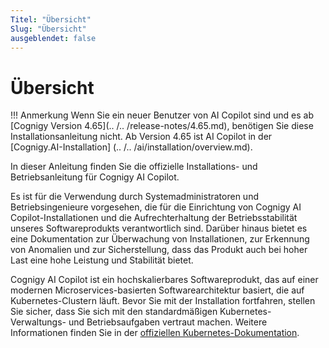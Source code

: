```yaml
---
Titel: "Übersicht" 
Slug: "Übersicht" 
ausgeblendet: false
---
```


# Übersicht

!!! Anmerkung
    Wenn Sie ein neuer Benutzer von AI Copilot sind und es ab [Cognigy Version 4.65](.. /.. /release-notes/4.65.md), benötigen Sie diese Installationsanleitung nicht. Ab Version 4.65 ist AI Copilot in der [Cognigy.AI-Installation] (.. /.. /ai/installation/overview.md).

In dieser Anleitung finden Sie die offizielle Installations- und Betriebsanleitung für Cognigy AI Copilot.

Es ist für die Verwendung durch Systemadministratoren und Betriebsingenieure vorgesehen, die für die Einrichtung von Cognigy AI Copilot-Installationen und die Aufrechterhaltung der Betriebsstabilität unseres Softwareprodukts verantwortlich sind. Darüber hinaus bietet es eine Dokumentation zur Überwachung von Installationen, zur Erkennung von Anomalien und zur Sicherstellung, dass das Produkt auch bei hoher Last eine hohe Leistung und Stabilität bietet.

Cognigy AI Copilot ist ein hochskalierbares Softwareprodukt, das auf einer modernen Microservices-basierten Softwarearchitektur basiert, die auf Kubernetes-Clustern läuft. Bevor Sie mit der Installation fortfahren, stellen Sie sicher, dass Sie sich mit den standardmäßigen Kubernetes-Verwaltungs- und Betriebsaufgaben vertraut machen. Weitere Informationen finden Sie in der [offiziellen Kubernetes-Dokumentation](https://kubernetes.io/).